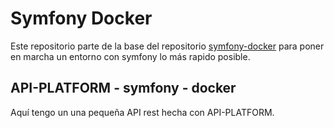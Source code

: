 # Symfony Docker

Este repositorio parte de la base del repositorio  [symfony-docker](https://github.com/dunglas/symfony-docker) para poner en marcha un entorno con symfony lo más rapido posible.

## API-PLATFORM - symfony - docker

Aquí tengo un una pequeña API rest hecha con API-PLATFORM.